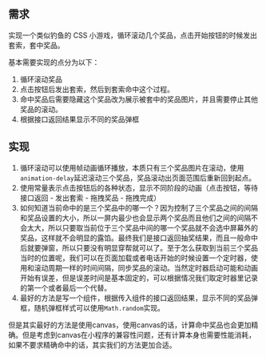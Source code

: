 ## 需求

实现一个类似钓鱼的 CSS 小游戏，循环滚动几个奖品，点击开始按钮的时候发出套索，套中奖品。

基本需要实现的点分为以下：

1. 循环滚动奖品
2. 点击按钮后发出套索，然后到套索命中这个过程。
3. 命中奖品后需要隐藏这个奖品改为展示被套中的奖品图片，并且需要停止其他奖品的滚动。
4. 根据接口返回结果显示不同的奖品弹框

## 实现

1. 循环滚动可以使用帧动画循环播放，本质只有三个奖品图片在滚动，使用`animation-delay`延迟滚动三个奖品，奖品滚动出页面范围后重新回到起点。
2. 使用常量表示点击按钮后的各种状态，显示不同阶段的动画（点击按钮，等待接口返回 - 发出套索 - 拖拽奖品 - 拖拽完成）
3. 如何知道当前命中的是三个奖品中的哪一个？因为控制了三个奖品之间的间隔和奖品设置的大小，所以一屏内最少也会显示两个奖品而且他们之间的间隔不会太大，所以只要取当前位于三个奖品中间的哪一个奖品就不会选中屏幕外的奖品，这样就不会明显的露馅。最终我们是接口返回抽奖结果，而且一般命中后就要弹窗，所以只要没有明显穿帮就可以了。至于怎么获取到当前三个奖品当时的位置呢，我们可以在页面加载或者电话开始的时候设置一个定时器，使用和滚动周期一样的时间间隔，同步奖品的滚动。当然定时器启动可能和动画开始有误差，但是误差时间是基本固定的，可以根据情况我们取定时器里记录的第一个或者最后一个代替。
4. 最好的方法是写一个组件，根据传入组件的接口返回结果，显示不同的奖品弹框，随机弹框样式可以使用`Math.random`实现。

但是其实最好的方法是使用canvas，使用canvas的话，计算命中奖品也会更加精确。但是考虑到canvas在小程序的兼容性问题，还有计算本身也需要性能消耗，如果不要求精确命中的话，其实我们的方法更加合适。

